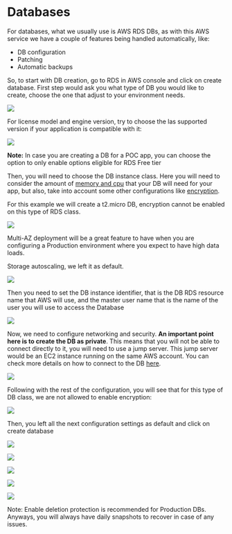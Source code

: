 # Databases

For databases, what we usually use is AWS RDS DBs, as with this AWS service we have a couple of features being handled automatically, like:

* DB configuration
* Patching
* Automatic backups

So, to start with DB creation, go to RDS in AWS console and click on create database. First step would ask you what type of DB you would like to create, choose the one that adjust to your environment needs.

![](../.gitbook/assets/image%20%2815%29.png)

For license model and engine version, try to choose the las supported version if your application is compatible with it:

![](../.gitbook/assets/image%20%282%29.png)

**Note:** In case you are creating a DB for a POC app, you can choose the option to only enable options eligible for RDS Free tier

Then, you will need to choose the DB instance class. Here you will need to consider the amount of [memory and cpu](https://docs.amazonaws.cn/en_us/AmazonRDS/latest/UserGuide/Concepts.DBInstanceClass.html) that your DB will need for your app, but also, take into account some other configurations like [encryption](https://docs.amazonaws.cn/en_us/AmazonRDS/latest/UserGuide/Overview.Encryption.html).

For this example we will create a t2.micro DB, encryption cannot be enabled on this type of RDS class.

![](../.gitbook/assets/image%20%2817%29.png)

Multi-AZ deployment will be a great feature to have when you are configuring a Production environment where you expect to have high data loads.

Storage autoscaling, we left it as default.

![](../.gitbook/assets/image%20%2813%29.png)

Then you need to set the DB instance identifier, that is the DB RDS resource name that AWS will use, and the master user name that is the name of the user you will use to access the Database

![](../.gitbook/assets/image%20%2821%29.png)

Now, we need to configure networking and security. **An important point here is to create the DB as private**. This means that you will not be able to connect directly to it, you will need to use a jump server. This jump server would be an EC2 instance running on the same AWS account. You can check more details on how to connect to the DB [here](https://medium.com/nexton/how-to-make-your-amazon-rds-db-private-if-its-already-public-c37bf9d6f544).

![](../.gitbook/assets/image%20%281%29.png)

Following with the rest of the configuration, you will see that for this type of DB class, we are not allowed to enable encryption:

![](../.gitbook/assets/image%20%287%29.png)

Then, you left all the next configuration settings as default and click on create database

![](../.gitbook/assets/image%20%2818%29.png)

![](../.gitbook/assets/image%20%289%29.png)

![](../.gitbook/assets/image%20%286%29.png)

![](../.gitbook/assets/image%20%2819%29.png)

![](../.gitbook/assets/image%20%288%29.png)

Note: Enable deletion protection is recommended for Production DBs. Anyways, you will always have daily snapshots to recover in case of any issues.

